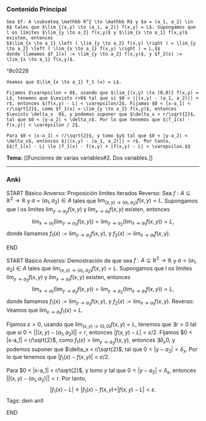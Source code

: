 ### Contenido Principal

```ad-proposition
Sea $f: A \subseteq \mathbb R^2 \to \mathbb R$ y $a = (a_1, a_2) \in A$ tales que $\lim_{(x,y) \to (a_1, a_2)} f(x,y) = L$. Supongamos que l os límites $\lim_{y \to a_2} f(x,y)$ y $\lim_{x \to a_1} f(x,y)$ existen, entonces
$$\lim_{x \to a_1} \left ( \lim_{y \to a_2} f(x,y) \right ) = \lim_{y \to a_2} \left ( \lim_{x \to a_1} f(x,y) \right ) = L,$$
donde llamamos $f_1(x) := \lim_{y \to a_2} f(x,y)$, y $f_2(x) := \lim_{x \to a_1} f(x,y)$.
```

^8c0226

```ad-proof
Veamos que $\lim_{x \to a_1} f_1 (x) = L$. 

Fijamos $\varepsilon > 0$, usando que $\lim_{(x,y) \to (0,0)} f(x,y) = L$, tenemos que $\exists r>0$ tal que si $0 < ||(x,y) - (a_1, a_2)|| < r$, entonces $|f(x,y) - L| < \varepsilon/2$. Fijamos $0 < |x-a_1| < r/\sqrt{2}$, como $f_1(x) = \lim_{y \to a_2} f(x,y)$, entonces $\exists \delta_x  0$, y podemos suponer que $\delta_x < r/\sqrt{2}$, tal que $0 < |y-a_2| < \delta_x$. Por lo que tenemos que $|f_1(x) - f(x,y)| < \varepsilon / 2$.

Para $0 < |x-a_1| < r/\sqrt{2}$, y tomo $y$ tal que $0 < |y-a_2| < \delta_x$, entonces $||(x,y) - (a_1, a_2)|| < r$. Por tanto,
$$|f_1(x) - L| \le |f_1(x) - f(x,y) + |f(x,y) - L| < \varepsilon.$$
```

**Tema:** [[Funciones de varias variables#2. Dos variables.]]

---
### Anki

START
Básico
Anverso: Proposición límites iterados
Reverso: Sea $f: A \subseteq \mathbb R^2 \to \mathbb R$ y $a = (a_1, a_2) \in A$ tales que $\lim_{(x,y) \to (a_1, a_2)} f(x,y) = L$. Supongamos que l os límites $\lim_{y \to a_2} f(x,y)$ y $\lim_{x \to a_1} f(x,y)$ existen, entonces
$$\lim_{x \to a_1} \left ( \lim_{y \to a_2} f(x,y) \right ) = \lim_{y \to a_2} \left ( \lim_{x \to a_1} f(x,y) \right ) = L,$$
donde llamamos $f_1(x) := \lim_{y \to a_2} f(x,y)$, y $f_2(x) := \lim_{x \to a_1} f(x,y)$.
<!--ID: 1727966478813-->
END

START
Básico
Anverso: Demostración de que sea $f: A \subseteq \mathbb R^2 \to \mathbb R$ y $a = (a_1, a_2) \in A$ tales que $\lim_{(x,y) \to (a_1, a_2)} f(x,y) = L$. Supongamos que l os límites $\lim_{y \to a_2} f(x,y)$ y $\lim_{x \to a_1} f(x,y)$ existen, entonces
$$\lim_{x \to a_1} \left ( \lim_{y \to a_2} f(x,y) \right ) = \lim_{y \to a_2} \left ( \lim_{x \to a_1} f(x,y) \right ) = L,$$
donde llamamos $f_1(x) := \lim_{y \to a_2} f(x,y)$, y $f_2(x) := \lim_{x \to a_1} f(x,y)$.
Reverso: Veamos que $\lim_{x \to a_1} f_1 (x) = L$. 

Fijamos $\varepsilon > 0$, usando que $\lim_{(x,y) \to (0,0)} f(x,y) = L$, tenemos que $\exists r>0$ tal que si $0 < ||(x,y) - (a_1, a_2)|| < r$, entonces $|f(x,y) - L| < \varepsilon/2$. Fijamos $0 < |x-a_1| < r/\sqrt{2}$, como $f_1(x) = \lim_{y \to a_2} f(x,y)$, entonces $\exists \delta_x  0$, y podemos suponer que $\delta_x < r/\sqrt{2}$, tal que $0 < |y-a_2| < \delta_x$. Por lo que tenemos que $|f_1(x) - f(x,y)| < \varepsilon / 2$.

Para $0 < |x-a_1| < r/\sqrt{2}$, y tomo $y$ tal que $0 < |y-a_2| < \delta_x$, entonces $||(x,y) - (a_1, a_2)|| < r$. Por tanto,
$$|f_1(x) - L| \le |f_1(x) - f(x,y) + |f(x,y) - L| < \varepsilon.$$
Tags: dem anII
<!--ID: 1727966478855-->
END
